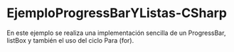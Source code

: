 # EjemploProgressBarYListas-CSharp
En este ejemplo se realiza una implementación sencilla de un ProgressBar, listBox y también el uso del ciclo Para (for).
